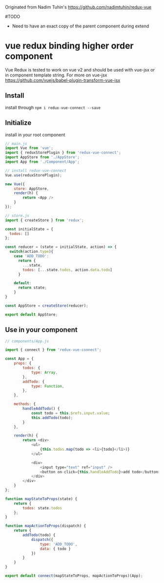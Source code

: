 Originated from Nadim Tuhin's https://github.com/nadimtuhin/redux-vue

#TODO
- Need to have an exact copy of the parent component during extend 

# vue redux binding higher order component
Vue Redux is tested to work on vue v2 and should be used with vue-jsx or in component template string. For more on vue-jsx https://github.com/vuejs/babel-plugin-transform-vue-jsx

## Install
install through ``npm i redux-vue-connect --save``

## Initialize
install in your root component

```js
// main.js
import Vue from 'vue';
import { reduxStorePlugin } from 'redux-vue-connect';
import AppStore from './AppStore';
import App from './Component/App';

// install redux-vue-connect
Vue.use(reduxStorePlugin);

new Vue({
    store: AppStore,
    render(h) {
    	return <App />
	}
});
```

```js
// store.js
import { createStore } from 'redux';

const initialState = {
  todos: []
};

const reducer = (state = initialState, action) => {
  switch(action.type){
    case 'ADD_TODO':
      return {
        ...state,
        todos: [...state.todos, action.data.todo]
      }

    default:
      return state;
    }
}

const AppStore = createStore(reducer);

export default AppStore;
```

## Use in your component
```js
// components/App.js

import { connect } from 'redux-vue-connect';

const App = {
	props: {
		todos: {
			type: Array,
		},
		addTodo: {
			type: Function,
		},
	},

	methods: {
		handleAddTodo() {
			const todo = this.$refs.input.value;
			this.addTodo(todo);
		}
	},

	render(h) {
		return <div>
			<ul>
				{this.todos.map(todo => <li>{todo}</li>)}
			</ul>

			<div>
				<input type="text" ref="input" />
				<button on-click={this.handleAddTodo}>add todo</button>
			</div>
		</div>
	}
};

function mapStateToProps(state) {
	return {
		todos: state.todos
	};
}

function mapActionToProps(dispatch) {
	return {
		addTodo(todo) {
			dispatch({
				type: 'ADD_TODO',
				data: { todo }
			})
		}
	}
}

export default connect(mapStateToProps, mapActionToProps)(App);

```

